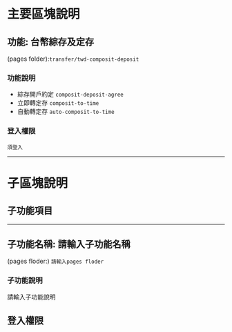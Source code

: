 # 主要區塊說明
## 功能: 台幣綜存及定存
(pages folder):`transfer/twd-composit-deposit`

### 功能說明
* 綜存開戶約定 `composit-deposit-agree`
* 立即轉定存 `composit-to-time`
* 自動轉定存 `auto-composit-to-time`

### 登入權限
`須登入`

---

# 子區塊說明
## 子功能項目

---
## 子功能名稱: 請輸入子功能名稱
(pages floder:) `
請輸入pages floder
`

### 子功能說明
請輸入子功能說明

## 登入權限
<!-- `免登入` -->
<!-- `須登入` -->

